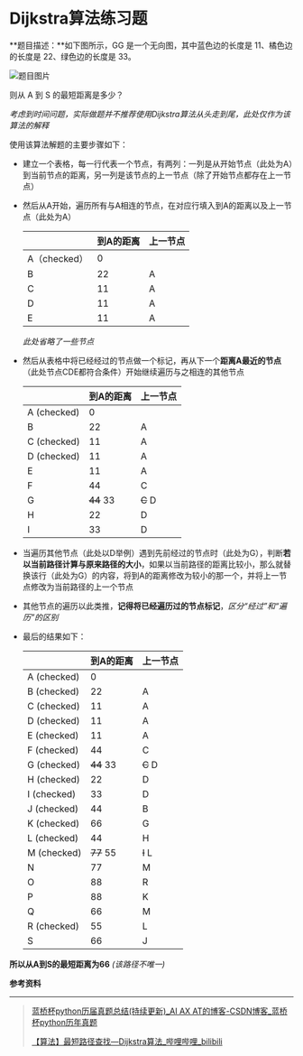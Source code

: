 # Dijkstra算法练习题



 **题目描述：**如下图所示，GG 是一个无向图，其中蓝色边的长度是 11、橘色边的长度是 22、绿色边的长度是 33。

![题目图片](https://img-blog.csdnimg.cn/902811691c684c27916d253867f60356.png?x-oss-process=image/watermark,type_d3F5LXplbmhlaQ,shadow_50,text_Q1NETiBAQUkgIEFYICBBVA==,size_20,color_FFFFFF,t_70,g_se,x_16)

则从 A 到 S 的最短距离是多少？



*考虑到时间问题，实际做题并不推荐使用Dijkstra算法从头走到尾，此处仅作为该算法的解释*



使用该算法解题的主要步骤如下：

- 建立一个表格，每一行代表一个节点，有两列：一列是从开始节点（此处为A）到当前节点的距离，另一列是该节点的上一节点（除了开始节点都存在上一节点）

- 然后从A开始，遍历所有与A相连的节点，在对应行填入到A的距离以及上一节点（此处为A）

  |              | 到A的距离 | 上一节点 |
  | ------------ | --------- | -------- |
  | A（checked） | 0         |          |
  | B            | 22        | A        |
  | C            | 11        | A        |
  | D            | 11        | A        |
  | E            | 11        | A        |

  *此处省略了一些节点*

- 然后从表格中将已经经过的节点做一个标记，再从下一个**距离A最近的节点**（此处节点CDE都符合条件）开始继续遍历与之相连的其他节点

  |             | 到A的距离    | 上一节点   |
  | ----------- | ------------ | ---------- |
  | A (checked) | 0            |            |
  | B           | 22           | A          |
  | C (checked) | 11           | A          |
  | D (checked) | 11           | A          |
  | E           | 11           | A          |
  | F           | 44           | C          |
  | G           | ~~44~~    33 | ~~C~~    D |
  | H           | 22           | D          |
  | I           | 33           | D          |

- 当遍历其他节点（此处以D举例）遇到先前经过的节点时（此处为G），判断**若以当前路径计算与原来路径的大小**，如果以当前路径的距离比较小，那么就替换该行（此处为G）的内容，将到A的距离修改为较小的那一个，并将上一节点修改为当前路径的上一个节点

- 其他节点的遍历以此类推，**记得将已经遍历过的节点标记**，*区分“经过”和“遍历”的区别*

- 最后的结果如下：

  |             | 到A的距离    | 上一节点   |
  | ----------- | ------------ | ---------- |
  | A (checked) | 0            |            |
  | B (checked) | 22           | A          |
  | C (checked) | 11           | A          |
  | D (checked) | 11           | A          |
  | E (checked) | 11           | A          |
  | F (checked) | 44           | C          |
  | G (checked) | ~~44~~    33 | ~~C~~    D |
  | H (checked) | 22           | D          |
  | I (checked) | 33           | D          |
  | J (checked) | 44           | B          |
  | K (checked) | 66           | G          |
  | L (checked) | 44           | H          |
  | M (checked) | ~~77~~    55 | ~~I~~    L |
  | N           | 77           | M          |
  | O           | 88           | R          |
  | P           | 88           | K          |
  | Q           | 66           | M          |
  | R (checked) | 55           | L          |
  | S           | 66           | J          |

  

**所以从A到S的最短距离为66** *(该路径不唯一)*



**参考资料**

---

> [蓝桥杯python历届真题总结(持续更新)_AI AX AT的博客-CSDN博客_蓝桥杯python历年真题](https://blog.csdn.net/weixin_45758642/article/details/122737444)
>
> [【算法】最短路径查找—Dijkstra算法_哔哩哔哩_bilibili](https://www.bilibili.com/video/BV1zz4y1m7Nq)